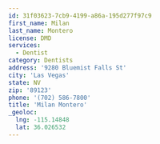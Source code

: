 ```yaml
---
id: 31f03623-7cb9-4199-a86a-195d277f97c9
first_name: Milan
last_name: Montero
license: DMD
services:
  - Dentist
category: Dentists
address: '9280 Bluemist Falls St'
city: 'Las Vegas'
state: NV
zip: '89123'
phone: '(702) 586-7800'
title: 'Milan Montero'
_geoloc:
  lng: -115.14848
  lat: 36.026532
---
```

